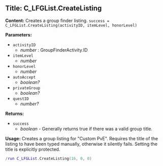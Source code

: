 ## Title: C_LFGList.CreateListing

**Content:**
Creates a group finder listing.
`success = C_LFGList.CreateListing(activityID, itemLevel, honorLevel)`

**Parameters:**
- `activityID`
  - *number* : GroupFinderActivity.ID
- `itemLevel`
  - *number*
- `honorLevel`
  - *number*
- `autoAccept`
  - *boolean?*
- `privateGroup`
  - *boolean?*
- `questID`
  - *number?*

**Returns:**
- `success`
  - *boolean* - Generally returns true if there was a valid group title.

**Usage:**
Creates a group listing for "Custom PvE". Requires the title of the listing to have been typed manually, otherwise it silently fails. Setting the title is explicitly protected.
```lua
/run C_LFGList.CreateListing(16, 0, 0)
```
